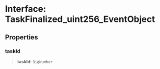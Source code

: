 # Interface: TaskFinalized\_uint256\_EventObject

## Properties

### taskId

> **taskId**: `BigNumber`
